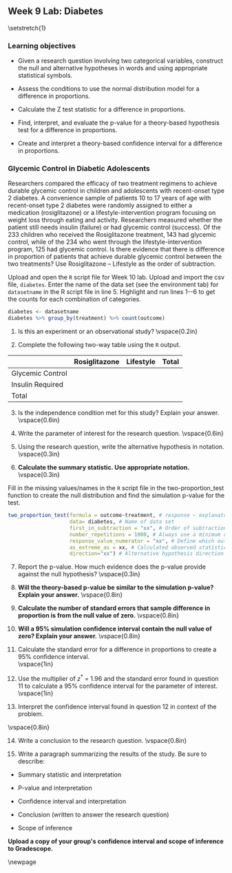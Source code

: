 ## Week 9 Lab:  Diabetes

\setstretch{1}

### Learning objectives

* Given a research question involving two categorical variables, construct the null and alternative hypotheses
  in words and using appropriate statistical symbols.
  
* Assess the conditions to use the normal distribution model for a difference in proportions.

* Calculate the Z test statistic for a difference in proportions.

* Find, interpret, and evaluate the p-value for a theory-based hypothesis test for a difference in proportions.

* Create and interpret a theory-based confidence interval for a difference in proportions.

### Glycemic Control in Diabetic Adolescents

Researchers compared the efficacy of two treatment regimens to achieve durable glycemic control in children and adolescents with recent-onset type 2 diabetes.  A convenience sample of patients 10 to 17 years of age with recent-onset type 2 diabetes were randomly assigned to either a medication (rosiglitazone) or a lifestyle-intervention program focusing on weight loss through eating and activity.  Researchers measured whether the patient still needs insulin (failure) or had glycemic control (success).  Of the 233 children who received the Rosiglitazone treatment, 143 had glycemic control, while of the 234 who went through the lifestyle-intervention program, 125 had glycemic control. Is there evidence that there is difference in proportion of patients that achieve durable glycemic control between the two treatments?  Use Rosiglitazone – Lifestyle as the order of subtraction.

Upload and open the `R` script file for Week 10 lab. Upload and import the csv file, `diabetes`. Enter the name of the data set (see the environment tab) for `datasetname` in the R script file in line 5. Highlight and run lines 1--6 to get the counts for each combination of categories.


```r
diabetes <- datasetname
diabetes %>% group_by(treatment) %>% count(outcome)
```

1. Is this an experiment or an observational study?
\vspace{0.2in}

2. Complete the following two-way table using the `R` output.

|                         |     Rosiglitazone    |     Lifestyle    |     Total    |
|-------------------------|----------------------|------------------|--------------|
|     Glycemic Control    |                      |                  |              |
|     Insulin Required    |                      |                  |              |
|     Total               |                      |                  |              |

3. Is the independence condition met for this study? Explain your answer.
\vspace{0.6in}

4. Write the parameter of interest for the research question.
\vspace{0.6in}

5. Using the research question, write the alternative hypothesis in notation.
\vspace{0.3in}

6. **Calculate the summary statistic.  Use appropriate notation.**
\vspace{0.3in}

Fill in the missing values/names in the `R` script file in the two-proportion_test function to create the null distribution and find the simulation p-value for the test.


```r
two_proportion_test(formula = outcome~treatment, # response ~ explanatory
                    data= diabetes, # Name of data set
                    first_in_subtraction = "xx", # Order of subtraction: enter the name of Group 1
                    number_repetitions = 1000, # Always use a minimum of 1000 repetitions
                    response_value_numerator = "xx", # Define which outcome is a success 
                    as_extreme_as = xx, # Calculated observed statistic (difference in sample proportions)
                    direction="xx") # Alternative hypothesis direction ("greater","less","two-sided")
```

7. Report the p-value. How much evidence does the p-value provide against the null hypothesis?
\vspace{0.3in}

8.  **Will the theory-based p-value be similar to the simulation p-value?  Explain your answer.**
\vspace{0.8in}

9. **Calculate the number of standard errors that sample difference in proportion is from the null value of zero.**
\vspace{0.8in}

10.  **Will a 95\% simulation confidence interval contain the null value of zero? Explain your answer.**
\vspace{0.8in}

11. Calculate the standard error for a difference in proportions to create a 95\% confidence interval.  
\vspace{1in}

12.  Use the multiplier of $z^*$ = 1.96 and the standard error found in question 11 to calculate a 95\% confidence interval for the parameter of interest.
\vspace{1in}

13. Interpret the confidence interval found in question 12 in context of the problem.

\vspace{0.8in}

14. Write a conclusion to the research question. 
\vspace{0.8in}

15. Write a paragraph summarizing the results of the study.  Be sure to describe:

* Summary statistic and interpretation

* P-value and interpretation

* Confidence interval and interpretation

* Conclusion (written to answer the research question)

* Scope of inference

**Upload a copy of your group's confidence interval and scope of inference to Gradescope.** 

\newpage
